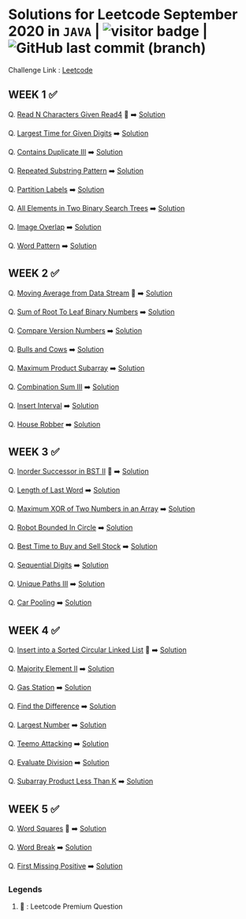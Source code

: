 # Solutions for Leetcode September 2020 in `JAVA`  | <img src="https://visitor-badge.laobi.icu/badge?page_id=abhisheksurve45.leetcode-sep-2020" alt="visitor badge"/> | ![GitHub last commit (branch)](https://img.shields.io/github/last-commit/abhisheksurve45/leetcode-sep-2020/master)

Challenge Link : [Leetcode](https://leetcode.com/explore/challenge/card/september-leetcoding-challenge/)

## WEEK 1 ✅

Q. [Read N Characters Given Read4](https://leetcode.com/explore/challenge/card/september-leetcoding-challenge/554/week-1-september-1st-september-7th/3444/) 🔏 ➡️ [Solution](https://github.com/abhisheksurve45/leetcode-sep-2020/blob/master/WEEK1/ReadNCharactersRead4.java)

Q. [Largest Time for Given Digits](https://leetcode.com/explore/challenge/card/september-leetcoding-challenge/554/week-1-september-1st-september-7th/3445/) ➡️ [Solution](https://github.com/abhisheksurve45/leetcode-sep-2020/blob/master/WEEK1/LargestTimeforGivenDigits.java)

Q. [Contains Duplicate III](https://leetcode.com/explore/challenge/card/september-leetcoding-challenge/554/week-1-september-1st-september-7th/3446/) ➡️ [Solution](https://github.com/abhisheksurve45/leetcode-sep-2020/blob/master/WEEK1/ContainsDuplicateIII.java)

Q. [Repeated Substring Pattern](https://leetcode.com/explore/challenge/card/september-leetcoding-challenge/554/week-1-september-1st-september-7th/3447/) ➡️ [Solution](https://github.com/abhisheksurve45/leetcode-sep-2020/blob/master/WEEK1/RepeatedSubstringPattern.java)

Q. [Partition Labels](https://leetcode.com/explore/challenge/card/september-leetcoding-challenge/554/week-1-september-1st-september-7th/3448/) ➡️ [Solution](https://github.com/abhisheksurve45/leetcode-sep-2020/blob/master/WEEK1/PartitionLabels.java)

Q. [All Elements in Two Binary Search Trees](https://leetcode.com/explore/challenge/card/september-leetcoding-challenge/554/week-1-september-1st-september-7th/3449/) ➡️ [Solution](https://github.com/abhisheksurve45/leetcode-sep-2020/blob/master/WEEK1/AllElementsinTwoBST.java)

Q. [Image Overlap](https://leetcode.com/explore/challenge/card/september-leetcoding-challenge/554/week-1-september-1st-september-7th/3450/) ➡️ [Solution](https://github.com/abhisheksurve45/leetcode-sep-2020/blob/master/WEEK1/ImageOverlap.java)

Q. [Word Pattern](https://leetcode.com/explore/challenge/card/september-leetcoding-challenge/554/week-1-september-1st-september-7th/3451/) ➡️ [Solution](https://github.com/abhisheksurve45/leetcode-sep-2020/blob/master/WEEK1/WordPattern.java)

## WEEK 2 ✅

Q. [Moving Average from Data Stream](https://leetcode.com/explore/challenge/card/september-leetcoding-challenge/555/week-2-september-8th-september-14th/3452/) 🔏 ➡️ [Solution](https://github.com/abhisheksurve45/leetcode-sep-2020/blob/master/WEEK2/MovingAveragefromDataStream.java)

Q. [Sum of Root To Leaf Binary Numbers](https://leetcode.com/explore/challenge/card/september-leetcoding-challenge/555/week-2-september-8th-september-14th/3453/) ➡️ [Solution](https://github.com/abhisheksurve45/leetcode-sep-2020/blob/master/WEEK2/SumofRootToLeafBinaryNumbers.java)

Q. [Compare Version Numbers](https://leetcode.com/explore/challenge/card/september-leetcoding-challenge/555/week-2-september-8th-september-14th/3454/) ➡️ [Solution](https://github.com/abhisheksurve45/leetcode-sep-2020/blob/master/WEEK2/CompareVersionNumbers.java)

Q. [Bulls and Cows](https://leetcode.com/explore/challenge/card/september-leetcoding-challenge/555/week-2-september-8th-september-14th/3455/) ➡️ [Solution](https://github.com/abhisheksurve45/leetcode-sep-2020/blob/master/WEEK2/BullsCows.java)

Q. [Maximum Product Subarray](https://leetcode.com/explore/challenge/card/september-leetcoding-challenge/555/week-2-september-8th-september-14th/3456/) ➡️ [Solution](https://github.com/abhisheksurve45/leetcode-sep-2020/blob/master/WEEK2/MaximumProductSubarray.java)

Q. [Combination Sum III](https://leetcode.com/explore/challenge/card/september-leetcoding-challenge/555/week-2-september-8th-september-14th/3457/) ➡️ [Solution](https://github.com/abhisheksurve45/leetcode-sep-2020/blob/master/WEEK2/CombinationSumIII.java)

Q. [Insert Interval](https://leetcode.com/explore/challenge/card/september-leetcoding-challenge/555/week-2-september-8th-september-14th/3458/) ➡️ [Solution](https://github.com/abhisheksurve45/leetcode-sep-2020/blob/master/WEEK2/InsertInterval.java)

Q. [House Robber](https://leetcode.com/explore/challenge/card/september-leetcoding-challenge/555/week-2-september-8th-september-14th/3459/) ➡️ [Solution](https://github.com/abhisheksurve45/leetcode-sep-2020/blob/master/WEEK2/HouseRobber.java)

## WEEK 3 ✅

Q. [Inorder Successor in BST II](https://leetcode.com/explore/challenge/card/september-leetcoding-challenge/556/week-3-september-15th-september-21st/3460/) 🔏 ➡️ [Solution](https://github.com/abhisheksurve45/leetcode-sep-2020/blob/master/WEEK3/InorderSuccessorBSTII.java)

Q. [Length of Last Word](https://leetcode.com/explore/challenge/card/september-leetcoding-challenge/556/week-3-september-15th-september-21st/3461/) ➡️ [Solution](https://github.com/abhisheksurve45/leetcode-sep-2020/blob/master/WEEK3/LengthofLastWord.java)

Q. [Maximum XOR of Two Numbers in an Array](https://leetcode.com/explore/challenge/card/september-leetcoding-challenge/556/week-3-september-15th-september-21st/3462/) ➡️ [Solution](https://github.com/abhisheksurve45/leetcode-sep-2020/blob/master/WEEK3/MaximumXORofTwoNumbersinArray.java)

Q. [Robot Bounded In Circle](https://leetcode.com/explore/challenge/card/september-leetcoding-challenge/556/week-3-september-15th-september-21st/3463/) ➡️ [Solution](https://github.com/abhisheksurve45/leetcode-sep-2020/blob/master/WEEK3/RobotBoundedInCircle.java)

Q. [Best Time to Buy and Sell Stock](https://leetcode.com/explore/challenge/card/september-leetcoding-challenge/556/week-3-september-15th-september-21st/3464/) ➡️ [Solution](https://github.com/abhisheksurve45/leetcode-sep-2020/blob/master/WEEK3/BestTimetoBuyandSellStock.java)

Q. [Sequential Digits](https://leetcode.com/explore/challenge/card/september-leetcoding-challenge/556/week-3-september-15th-september-21st/3465/) ➡️ [Solution](https://github.com/abhisheksurve45/leetcode-sep-2020/blob/master/WEEK3/SequentialDigits.java)

Q. [Unique Paths III](https://leetcode.com/explore/challenge/card/september-leetcoding-challenge/556/week-3-september-15th-september-21st/3466/) ➡️ [Solution](https://github.com/abhisheksurve45/leetcode-sep-2020/blob/master/WEEK3/UniquePathsIII.java)

Q. [Car Pooling](https://leetcode.com/explore/challenge/card/september-leetcoding-challenge/556/week-3-september-15th-september-21st/3467/) ➡️ [Solution](https://github.com/abhisheksurve45/leetcode-sep-2020/blob/master/WEEK3/CarPooling.java)

## WEEK 4 ✅

Q. [Insert into a Sorted Circular Linked List](https://leetcode.com/explore/challenge/card/september-leetcoding-challenge/557/week-4-september-22nd-september-28th/3468/) 🔏 ➡️ [Solution](https://github.com/abhisheksurve45/leetcode-sep-2020/blob/master/WEEK4/InsertintoSortedCircularLinkedList.java)

Q. [Majority Element II](https://leetcode.com/explore/challenge/card/september-leetcoding-challenge/557/week-4-september-22nd-september-28th/3469/) ➡️ [Solution](https://github.com/abhisheksurve45/leetcode-sep-2020/blob/master/WEEK4/MajorityElementII.java)

Q. [Gas Station](https://leetcode.com/explore/challenge/card/september-leetcoding-challenge/557/week-4-september-22nd-september-28th/3470/) ➡️ [Solution](https://github.com/abhisheksurve45/leetcode-sep-2020/blob/master/WEEK4/GasStation.java)

Q. [Find the Difference](https://leetcode.com/explore/challenge/card/september-leetcoding-challenge/557/week-4-september-22nd-september-28th/3471/) ➡️ [Solution](https://github.com/abhisheksurve45/leetcode-sep-2020/blob/master/WEEK4/FindtheDifference.java)

Q. [Largest Number](https://leetcode.com/explore/challenge/card/september-leetcoding-challenge/557/week-4-september-22nd-september-28th/3472/) ➡️ [Solution](https://github.com/abhisheksurve45/leetcode-sep-2020/blob/master/WEEK4/LargestNumber.java)

Q. [Teemo Attacking](https://leetcode.com/explore/challenge/card/september-leetcoding-challenge/557/week-4-september-22nd-september-28th/3473/) ➡️ [Solution](https://github.com/abhisheksurve45/leetcode-sep-2020/blob/master/WEEK4/TeemoAttacking.java)

Q. [Evaluate Division](https://leetcode.com/explore/challenge/card/september-leetcoding-challenge/557/week-4-september-22nd-september-28th/3474/) ➡️ [Solution](https://github.com/abhisheksurve45/leetcode-sep-2020/blob/master/WEEK4/EvaluateDivision.java)

Q. [Subarray Product Less Than K](https://leetcode.com/explore/challenge/card/september-leetcoding-challenge/557/week-4-september-22nd-september-28th/3475/) ➡️ [Solution](https://github.com/abhisheksurve45/leetcode-sep-2020/blob/master/WEEK4/SubarrayProductLessThanK.java)

## WEEK 5 ✅

Q. [Word Squares](https://leetcode.com/explore/challenge/card/september-leetcoding-challenge/558/week-5-september-29th-september-30th/3476/) 🔏 ➡️ [Solution](https://github.com/abhisheksurve45/leetcode-sep-2020/blob/master/WEEK5/WordSquares.java)

Q. [Word Break](https://leetcode.com/explore/challenge/card/september-leetcoding-challenge/558/week-5-september-29th-september-30th/3477/) ➡️ [Solution](https://github.com/abhisheksurve45/leetcode-sep-2020/blob/master/WEEK5/WordBreak.java)

Q. [First Missing Positive](https://leetcode.com/explore/challenge/card/september-leetcoding-challenge/558/week-5-september-29th-september-30th/3478/) ➡️ [Solution](https://github.com/abhisheksurve45/leetcode-sep-2020/blob/master/WEEK5/FirstMissingPositive.java)

### Legends 

1. 🔏 : Leetcode Premium Question
